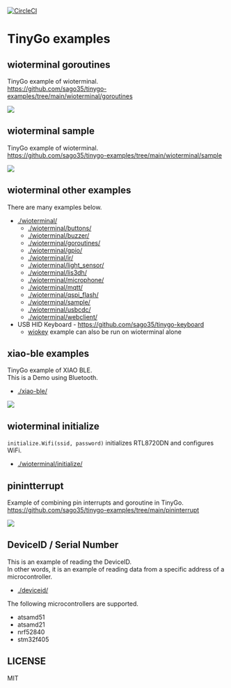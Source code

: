 [![CircleCI](https://circleci.com/gh/sago35/tinygo-examples/tree/main.svg?style=svg)](https://circleci.com/gh/sago35/tinygo-examples/tree/main)

# TinyGo examples

## wioterminal goroutines

TinyGo example of wioterminal.  
https://github.com/sago35/tinygo-examples/tree/main/wioterminal/goroutines  

[![](https://img.youtube.com/vi/-dJ-o2cH_Fk/0.jpg)](https://www.youtube.com/watch?v=-dJ-o2cH_Fk)

## wioterminal sample

TinyGo example of wioterminal.  
https://github.com/sago35/tinygo-examples/tree/main/wioterminal/sample  

[![](https://img.youtube.com/vi/9IpI9rUMXOs/0.jpg)](https://www.youtube.com/watch?v=9IpI9rUMXOs)

## wioterminal other examples

There are many examples below.

* [./wioterminal/](./wioterminal/)
    * [./wioterminal/buttons/](./wioterminal/buttons/)
    * [./wioterminal/buzzer/](./wioterminal/buzzer/)
    * [./wioterminal/goroutines/](./wioterminal/goroutines/)
    * [./wioterminal/gpio/](./wioterminal/gpio/)
    * [./wioterminal/ir/](./wioterminal/ir/)
    * [./wioterminal/light_sensor/](./wioterminal/light_sensor/)
    * [./wioterminal/lis3dh/](./wioterminal/lis3dh/)
    * [./wioterminal/microphone/](./wioterminal/microphone/)
    * [./wioterminal/mqtt/](./wioterminal/mqtt/)
    * [./wioterminal/qspi_flash/](./wioterminal/qspi_flash/)
    * [./wioterminal/sample/](./wioterminal/sample/)
    * [./wioterminal/usbcdc/](./wioterminal/usbcdc/)
    * [./wioterminal/webclient/](./wioterminal/webclient/)
* USB HID Keyboard - https://github.com/sago35/tinygo-keyboard
    * [wiokey](https://github.com/sago35/tinygo-keyboard#wiokey-010) example can also be run on wioterminal alone

## xiao-ble examples

TinyGo example of XIAO BLE.  
This is a Demo using Bluetooth.  

* [./xiao-ble/](./xiao-ble/)

[![](https://img.youtube.com/vi/HWBxuMbNUTI/0.jpg)](https://www.youtube.com/watch?v=HWBxuMbNUTI)



## wioterminal initialize

`initialize.Wifi(ssid, password)` initializes RTL8720DN and configures WiFi.

* [./wioterminal/initialize/](./wioterminal/initialize/)

## pinintterrupt

Example of combining pin interrupts and goroutine in TinyGo.  
https://github.com/sago35/tinygo-examples/tree/main/pininterrupt  

[![](https://img.youtube.com/vi/A-EA5iqDp7k/0.jpg)](https://www.youtube.com/watch?v=A-EA5iqDp7k)

## DeviceID / Serial Number

This is an example of reading the DeviceID.  
In other words, it is an example of reading data from a specific address of a microcontroller.  

* [./deviceid/](./deviceid/)

The following microcontrollers are supported.  

* atsamd51
* atsamd21
* nrf52840
* stm32f405

## LICENSE

MIT
